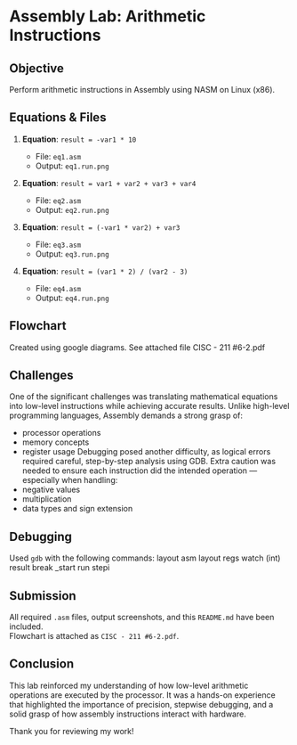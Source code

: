 # Assembly Lab: Arithmetic Instructions

## Objective

Perform arithmetic instructions in Assembly using NASM on Linux (x86).

## Equations & Files

1. **Equation**: `result = -var1 * 10`  
   - File: `eq1.asm`  
   - Output: `eq1.run.png`

2. **Equation**: `result = var1 + var2 + var3 + var4`  
   - File: `eq2.asm`  
   - Output: `eq2.run.png`

3. **Equation**: `result = (-var1 * var2) + var3`  
   - File: `eq3.asm`  
   - Output: `eq3.run.png`

4. **Equation**: `result = (var1 * 2) / (var2 - 3)`  
   - File: `eq4.asm`  
   - Output: `eq4.run.png`

## Flowchart

Created using google diagrams. See attached file CISC - 211 #6-2.pdf 

## Challenges
One of the significant challenges was translating mathematical equations into low-level instructions while achieving accurate results. Unlike high-level programming languages, Assembly demands a strong grasp of:
  - processor operations
  - memory concepts
  - register usage
Debugging posed another difficulty, as logical errors required careful, step-by-step analysis using GDB. Extra caution was needed to ensure each instruction did the intended operation — especially when handling:
  - negative values
  - multiplication
  - data types and sign extension

## Debugging

Used `gdb` with the following commands:
layout asm
layout regs
watch (int) result
break _start
run
stepi 

## Submission

All required `.asm` files, output screenshots, and this `README.md` have been included.  
Flowchart is attached as `CISC - 211 #6-2.pdf`.

## Conclusion

This lab reinforced my understanding of how low-level arithmetic operations are executed by the processor. It was a hands-on experience that highlighted the importance of precision, stepwise debugging, and a solid grasp of how assembly instructions interact with hardware.

Thank you for reviewing my work!
